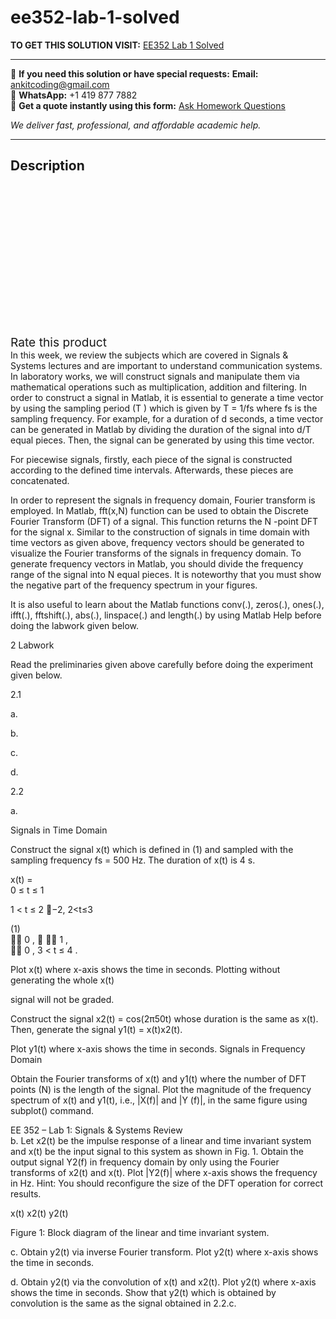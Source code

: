 # ee352-lab-1-solved
**TO GET THIS SOLUTION VISIT:** [EE352 Lab 1 Solved](https://www.ankitcodinghub.com/product/ee352-lab-1-solved/)


---

📩 **If you need this solution or have special requests:** **Email:** ankitcoding@gmail.com  
📱 **WhatsApp:** +1 419 877 7882  
📄 **Get a quote instantly using this form:** [Ask Homework Questions](https://www.ankitcodinghub.com/services/ask-homework-questions/)

*We deliver fast, professional, and affordable academic help.*

---

<h2>Description</h2>



<div class="kk-star-ratings kksr-auto kksr-align-center kksr-valign-top" data-payload="{&quot;align&quot;:&quot;center&quot;,&quot;id&quot;:&quot;94328&quot;,&quot;slug&quot;:&quot;default&quot;,&quot;valign&quot;:&quot;top&quot;,&quot;ignore&quot;:&quot;&quot;,&quot;reference&quot;:&quot;auto&quot;,&quot;class&quot;:&quot;&quot;,&quot;count&quot;:&quot;0&quot;,&quot;legendonly&quot;:&quot;&quot;,&quot;readonly&quot;:&quot;&quot;,&quot;score&quot;:&quot;0&quot;,&quot;starsonly&quot;:&quot;&quot;,&quot;best&quot;:&quot;5&quot;,&quot;gap&quot;:&quot;4&quot;,&quot;greet&quot;:&quot;Rate this product&quot;,&quot;legend&quot;:&quot;0\/5 - (0 votes)&quot;,&quot;size&quot;:&quot;24&quot;,&quot;title&quot;:&quot;EE352 Lab 1 Solved&quot;,&quot;width&quot;:&quot;0&quot;,&quot;_legend&quot;:&quot;{score}\/{best} - ({count} {votes})&quot;,&quot;font_factor&quot;:&quot;1.25&quot;}">

<div class="kksr-stars">

<div class="kksr-stars-inactive">
            <div class="kksr-star" data-star="1" style="padding-right: 4px">


<div class="kksr-icon" style="width: 24px; height: 24px;"></div>
        </div>
            <div class="kksr-star" data-star="2" style="padding-right: 4px">


<div class="kksr-icon" style="width: 24px; height: 24px;"></div>
        </div>
            <div class="kksr-star" data-star="3" style="padding-right: 4px">


<div class="kksr-icon" style="width: 24px; height: 24px;"></div>
        </div>
            <div class="kksr-star" data-star="4" style="padding-right: 4px">


<div class="kksr-icon" style="width: 24px; height: 24px;"></div>
        </div>
            <div class="kksr-star" data-star="5" style="padding-right: 4px">


<div class="kksr-icon" style="width: 24px; height: 24px;"></div>
        </div>
    </div>

<div class="kksr-stars-active" style="width: 0px;">
            <div class="kksr-star" style="padding-right: 4px">


<div class="kksr-icon" style="width: 24px; height: 24px;"></div>
        </div>
            <div class="kksr-star" style="padding-right: 4px">


<div class="kksr-icon" style="width: 24px; height: 24px;"></div>
        </div>
            <div class="kksr-star" style="padding-right: 4px">


<div class="kksr-icon" style="width: 24px; height: 24px;"></div>
        </div>
            <div class="kksr-star" style="padding-right: 4px">


<div class="kksr-icon" style="width: 24px; height: 24px;"></div>
        </div>
            <div class="kksr-star" style="padding-right: 4px">


<div class="kksr-icon" style="width: 24px; height: 24px;"></div>
        </div>
    </div>
</div>


<div class="kksr-legend" style="font-size: 19.2px;">
            <span class="kksr-muted">Rate this product</span>
    </div>
    </div>
<div class="page" title="Page 1">
<div class="layoutArea">
<div class="column">
In this week, we review the subjects which are covered in Signals &amp; Systems lectures and are important to understand communication systems. In laboratory works, we will construct signals and manipulate them via mathematical operations such as multiplication, addition and filtering. In order to construct a signal in Matlab, it is essential to generate a time vector by using the sampling period (T ) which is given by T = 1/fs where fs is the sampling frequency. For example, for a duration of d seconds, a time vector can be generated in Matlab by dividing the duration of the signal into d/T equal pieces. Then, the signal can be generated by using this time vector.

For piecewise signals, firstly, each piece of the signal is constructed according to the defined time intervals. Afterwards, these pieces are concatenated.

In order to represent the signals in frequency domain, Fourier transform is employed. In Matlab, fft(x,N) function can be used to obtain the Discrete Fourier Transform (DFT) of a signal. This function returns the N -point DFT for the signal x. Similar to the construction of signals in time domain with time vectors as given above, frequency vectors should be generated to visualize the Fourier transforms of the signals in frequency domain. To generate frequency vectors in Matlab, you should divide the frequency range of the signal into N equal pieces. It is noteworthy that you must show the negative part of the frequency spectrum in your figures.

It is also useful to learn about the Matlab functions conv(.), zeros(.), ones(.), ifft(.), fftshift(.), abs(.), linspace(.) and length(.) by using Matlab Help before doing the labwork given below.

2 Labwork

Read the preliminaries given above carefully before doing the experiment given below.

</div>
</div>
<div class="layoutArea">
<div class="column">
2.1

a.

b.

c.

d.

2.2

a.

</div>
<div class="column">
Signals in Time Domain

Construct the signal x(t) which is defined in (1) and sampled with the sampling frequency fs = 500 Hz. The duration of x(t) is 4 s.

</div>
</div>
<div class="layoutArea">
<div class="column">
x(t) =

</div>
<div class="column">
0 ≤ t ≤ 1

1 &lt; t ≤ 2 −2, 2&lt;t≤3

</div>
<div class="column">
(1)

</div>
</div>
<div class="layoutArea">
<div class="column">
 0 ,   1 ,

</div>
</div>
<div class="layoutArea">
<div class="column">
 0 , 3 &lt; t ≤ 4 .

Plot x(t) where x-axis shows the time in seconds. Plotting without generating the whole x(t)

signal will not be graded.

Construct the signal x2(t) = cos(2π50t) whose duration is the same as x(t). Then, generate the signal y1(t) = x(t)x2(t).

Plot y1(t) where x-axis shows the time in seconds. Signals in Frequency Domain

Obtain the Fourier transforms of x(t) and y1(t) where the number of DFT points (N) is the length of the signal. Plot the magnitude of the frequency spectrum of x(t) and y1(t), i.e., |X(f)| and |Y (f)|, in the same figure using subplot() command.

</div>
</div>
</div>
<div class="page" title="Page 2">
<div class="layoutArea">
<div class="column">
EE 352 – Lab 1: Signals &amp; Systems Review

</div>
</div>
<div class="layoutArea">
<div class="column">
b. Let x2(t) be the impulse response of a linear and time invariant system and x(t) be the input signal to this system as shown in Fig. 1. Obtain the output signal Y2(f) in frequency domain by only using the Fourier transforms of x2(t) and x(t). Plot |Y2(f)| where x-axis shows the frequency in Hz. Hint: You should reconfigure the size of the DFT operation for correct results.

x(t) x2(t) y2(t)

Figure 1: Block diagram of the linear and time invariant system.

c. Obtain y2(t) via inverse Fourier transform. Plot y2(t) where x-axis shows the time in seconds.

d. Obtain y2(t) via the convolution of x(t) and x2(t). Plot y2(t) where x-axis shows the time in seconds. Show that y2(t) which is obtained by convolution is the same as the signal obtained in 2.2.c.

</div>
</div>
</div>

